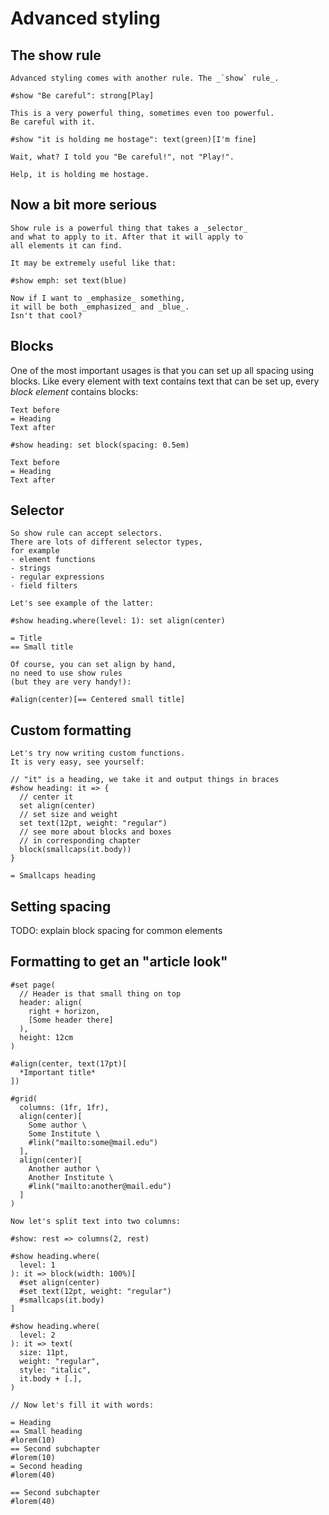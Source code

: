 # Advanced styling
## The show rule
```typ
Advanced styling comes with another rule. The _`show` rule_.

#show "Be careful": strong[Play]

This is a very powerful thing, sometimes even too powerful.
Be careful with it.

#show "it is holding me hostage": text(green)[I'm fine]

Wait, what? I told you "Be careful!", not "Play!".

Help, it is holding me hostage.
```

## Now a bit more serious

```typ
Show rule is a powerful thing that takes a _selector_
and what to apply to it. After that it will apply to
all elements it can find.

It may be extremely useful like that:

#show emph: set text(blue)

Now if I want to _emphasize_ something,
it will be both _emphasized_ and _blue_.
Isn't that cool?
```

## Blocks

One of the most important usages is that you can set up all spacing using blocks. Like every element with text contains text that can be set up, every _block element_ contains blocks:
```typ
Text before
= Heading
Text after

#show heading: set block(spacing: 0.5em)

Text before
= Heading
Text after
```

## Selector

```typ
So show rule can accept selectors.
There are lots of different selector types,
for example
- element functions
- strings
- regular expressions
- field filters

Let's see example of the latter:

#show heading.where(level: 1): set align(center)

= Title
== Small title

Of course, you can set align by hand,
no need to use show rules
(but they are very handy!):

#align(center)[== Centered small title]
```

## Custom formatting

```typ
Let's try now writing custom functions. 
It is very easy, see yourself:

// "it" is a heading, we take it and output things in braces
#show heading: it => {
  // center it
  set align(center)
  // set size and weight
  set text(12pt, weight: "regular")
  // see more about blocks and boxes
  // in corresponding chapter
  block(smallcaps(it.body))
}

= Smallcaps heading

```

## Setting spacing

TODO: explain block spacing for common elements

## Formatting to get an "article look"

```typ
#set page(
  // Header is that small thing on top
  header: align(
    right + horizon,
    [Some header there]
  ),
  height: 12cm
)

#align(center, text(17pt)[
  *Important title*
])

#grid(
  columns: (1fr, 1fr),
  align(center)[
    Some author \
    Some Institute \
    #link("mailto:some@mail.edu")
  ],
  align(center)[
    Another author \
    Another Institute \
    #link("mailto:another@mail.edu")
  ]
)

Now let's split text into two columns:

#show: rest => columns(2, rest)

#show heading.where(
  level: 1
): it => block(width: 100%)[
  #set align(center)
  #set text(12pt, weight: "regular")
  #smallcaps(it.body)
]

#show heading.where(
  level: 2
): it => text(
  size: 11pt,
  weight: "regular",
  style: "italic",
  it.body + [.],
)

// Now let's fill it with words:

= Heading
== Small heading
#lorem(10)
== Second subchapter
#lorem(10)
= Second heading
#lorem(40)

== Second subchapter
#lorem(40)
```
